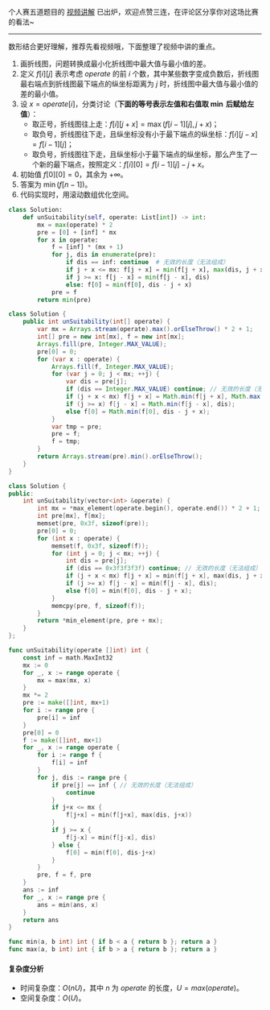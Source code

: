个人赛五道题目的 [视频讲解](https://www.bilibili.com/video/BV1zN4y1K762) 已出炉，欢迎点赞三连，在评论区分享你对这场比赛的看法~

---

数形结合更好理解，推荐先看视频哦，下面整理了视频中讲的重点。

1. 画折线图，问题转换成最小化折线图中最大值与最小值的差。
2. 定义 $f[i][j]$ 表示考虑 $\textit{operate}$ 的前 $i$ 个数，其中某些数字变成负数后，折线图最右端点到折线图最下端点的纵坐标距离为 $j$ 时，折线图中最大值与最小值的差的最小值。
3. 设 $x=\textit{operate}[i]$，分类讨论（**下面的等号表示左值和右值取 $\min$ 后赋给左值**）：
   - 取正号，折线图往上走：$f[i][j+x] = \max(f[i-1][j],j+x)$；
   - 取负号，折线图往下走，且纵坐标没有小于最下端点的纵坐标：$f[i][j-x] = f[i-1][j]$；
   - 取负号，折线图往下走，且纵坐标小于最下端点的纵坐标，那么产生了一个新的最下端点，按照定义：$f[i][0] = f[i-1][j]-j+x$。
4. 初始值 $f[0][0] = 0$，其余为 $+\infty$。
5. 答案为 $\min(f[n-1])$。
6. 代码实现时，用滚动数组优化空间。

```py [sol1-Python3]
class Solution:
    def unSuitability(self, operate: List[int]) -> int:
        mx = max(operate) * 2
        pre = [0] + [inf] * mx
        for x in operate:
            f = [inf] * (mx + 1)
            for j, dis in enumerate(pre):
                if dis == inf: continue  # 无效的长度（无法组成）
                if j + x <= mx: f[j + x] = min(f[j + x], max(dis, j + x))
                if j >= x: f[j - x] = min(f[j - x], dis)
                else: f[0] = min(f[0], dis - j + x)
            pre = f
        return min(pre)
```

```java [sol1-Java]
class Solution {
    public int unSuitability(int[] operate) {
        var mx = Arrays.stream(operate).max().orElseThrow() * 2 + 1;
        int[] pre = new int[mx], f = new int[mx];
        Arrays.fill(pre, Integer.MAX_VALUE);
        pre[0] = 0;
        for (var x : operate) {
            Arrays.fill(f, Integer.MAX_VALUE);
            for (var j = 0; j < mx; ++j) {
                var dis = pre[j];
                if (dis == Integer.MAX_VALUE) continue; // 无效的长度（无法组成）
                if (j + x < mx) f[j + x] = Math.min(f[j + x], Math.max(dis, j + x));
                if (j >= x) f[j - x] = Math.min(f[j - x], dis);
                else f[0] = Math.min(f[0], dis - j + x);
            }
            var tmp = pre;
            pre = f;
            f = tmp;
        }
        return Arrays.stream(pre).min().orElseThrow();
    }
}
```

```cpp [sol1-C++]
class Solution {
public:
    int unSuitability(vector<int> &operate) {
        int mx = *max_element(operate.begin(), operate.end()) * 2 + 1;
        int pre[mx], f[mx];
        memset(pre, 0x3f, sizeof(pre));
        pre[0] = 0;
        for (int x : operate) {
            memset(f, 0x3f, sizeof(f));
            for (int j = 0; j < mx; ++j) {
                int dis = pre[j];
                if (dis == 0x3f3f3f3f) continue; // 无效的长度（无法组成）
                if (j + x < mx) f[j + x] = min(f[j + x], max(dis, j + x));
                if (j >= x) f[j - x] = min(f[j - x], dis);
                else f[0] = min(f[0], dis - j + x);
            }
            memcpy(pre, f, sizeof(f));
        }
        return *min_element(pre, pre + mx);
    }
};
```

```go [sol1-Go]
func unSuitability(operate []int) int {
	const inf = math.MaxInt32
	mx := 0
	for _, x := range operate {
		mx = max(mx, x)
	}
	mx *= 2
	pre := make([]int, mx+1)
	for i := range pre {
		pre[i] = inf
	}
	pre[0] = 0
	f := make([]int, mx+1)
	for _, x := range operate {
		for i := range f {
			f[i] = inf
		}
		for j, dis := range pre {
			if pre[j] == inf { // 无效的长度（无法组成）
				continue
			}
			if j+x <= mx {
				f[j+x] = min(f[j+x], max(dis, j+x))
			}
			if j >= x {
				f[j-x] = min(f[j-x], dis)
			} else {
				f[0] = min(f[0], dis-j+x)
			}
		}
		pre, f = f, pre
	}
	ans := inf
	for _, x := range pre {
		ans = min(ans, x)
	}
	return ans
}

func min(a, b int) int { if b < a { return b }; return a }
func max(a, b int) int { if b > a { return b }; return a }
```

#### 复杂度分析

- 时间复杂度：$O(nU)$，其中 $n$ 为 $\textit{operate}$ 的长度，$U=max(\textit{operate})$。
- 空间复杂度：$O(U)$。
